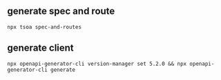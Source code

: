 ## generate spec and route

```
npx tsoa spec-and-routes
```

## generate client

```
npx openapi-generator-cli version-manager set 5.2.0 && npx openapi-generator-cli generate
```
